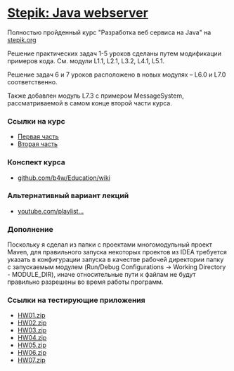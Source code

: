 # [Stepik: Java webserver](https://alternatione.github.io/stepik-java-webserver/)
Полностью пройденный курс "Разработка веб сервиса на Java" на [stepik.org][stepik]

Решение практических задач 1-5 уроков сделаны путем модификации примеров кода. 
См. модули L1.1, L2.1, L3.2, L4.1, L5.1.

Решение задач 6 и 7 уроков расположено в новых модулях – L6.0 и L7.0 соответственно.

Также добавлен модуль L7.3 с примером MessageSystem, рассматриваемой в самом конце второй части курса.


### Ссылки на курс
- [Первая часть][first-course]
- [Вторая часть][second-course]

### Конспект курса
- [github.com/b4w/Education/wiki][synopsis]

### Альтернативный вариант лекций
- [youtube.com/playlist...][alt-lectures]


### Дополнение
Поскольку я сделал из папки с проектами многомодульный проект Maven, для правильного запуска
 некоторых проектов из IDEA требуется указать в конфигурации запуска в качестве рабочей директории
 папку с запускаемым модулем (Run/Debug Configurations -> Working Directory - MODULE_DIR), 
 иначе относительные пути к файлам не будут правильно разрешены во время работы программ.

### Ссылки на тестирующие приложения
- [HW01.zip](https://stepik.org/media/attachments/lesson/12196/HW01.zip)
- [HW02.zip](https://stepik.org/media/attachments/lesson/12497/HW02.zip)
- [HW03.zip](https://stepik.org/media/attachments/lesson/12405/HW03.zip)
- [HW04.zip](https://stepik.org/media/attachments/lesson/12403/HW04.zip)
- [HW05.zip](https://stepik.org/media/attachments/lesson/12512/HW05.zip)
- [HW06.zip](https://stepik.org/media/attachments/lesson/13016/HW06.zip)
- [HW07.zip](https://stepik.org/media/attachments/lesson/13019/HW07.zip)



[stepik]:           <https://stepik.org>
[first-course]:     <https://stepik.org/course/146>
[second-course]:    <https://stepik.org/course/186>
[synopsis]:         <https://github.com/b4w/Education/wiki>
[alt-lectures]:     <https://www.youtube.com/playlist?list=PLrCZzMib1e9qkzxEuU_huxtSAxrW1t9NZ>
